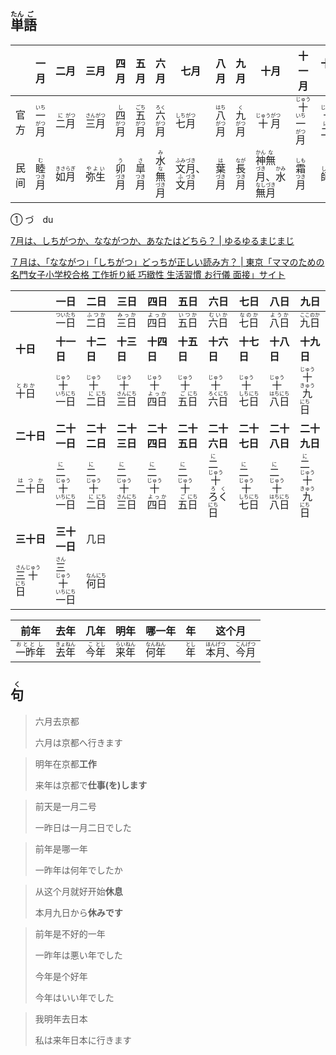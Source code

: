 ## <ruby>単<rt>たん</rt>語<rt>ご</rt></ruby>

|     | 一月                                    | 二月                                   | 三月                                    | 四月                                   | 五月                                    | 六月                                              | 七月                                                                         | 八月                                    | 九月                                    | 十月                                                                                                 | 十一月                                                | 十二月                                               | 几月                                    |
| --- | ------------------------------------- | ------------------------------------ | ------------------------------------- | ------------------------------------ | ------------------------------------- | ----------------------------------------------- | -------------------------------------------------------------------------- | ------------------------------------- | ------------------------------------- | -------------------------------------------------------------------------------------------------- | -------------------------------------------------- | ------------------------------------------------- | ------------------------------------- |
| 官方  | <ruby>一<rt>いち</rt>月<rt>がつ</rt></ruby> | <ruby>二<rt>に</rt>月<rt>がつ</rt></ruby> | <ruby>三<rt>さん</rt>月<rt>がつ</rt></ruby> | <ruby>四<rt>し</rt>月<rt>がつ</rt></ruby> | <ruby>五<rt>ごち</rt>月<rt>がつ</rt></ruby> | <ruby>六<rt>ろく</rt>月<rt>がつ</rt></ruby>           | <ruby>七<rt>しち</rt>月<rt>がつ</rt></ruby>                                      | <ruby>八<rt>はち</rt>月<rt>がつ</rt></ruby> | <ruby>九<rt>く</rt>月<rt>がつ</rt></ruby>  | <ruby>十<rt>じゅう</rt>月<rt>がつ</rt></ruby>                                                             | <ruby>十<rt>じゅう</rt>一<rt>いち</rt>月<rt>がつ</rt></ruby> | <ruby>十<rt>じゅう</rt>二<rt>に</rt>月<rt>がつ</rt></ruby> | <ruby>何<rt>なん</rt>月<rt>がつ</rt></ruby> |
| 民间  | <ruby>睦<rt>む</rt>月<rt>つき</rt></ruby>  | <ruby>如月<rt>きさらぎ</rt></ruby>         | <ruby>弥生<rt>やよい</rt></ruby>           | <ruby>卯<rt>う</rt>月<rt>づき</rt></ruby> | <ruby>皐<rt>さ</rt>月<rt>つき</rt></ruby>  | <ruby>水<rt>み</rt>無<rt>な</rt>月<rt>づき</rt></ruby> | <ruby>文<rt>ふみ</rt>月<rt>づき</rt></ruby>、<ruby>文<rt>ふ</rt>月<rt>づき</rt></ruby> | <ruby>葉<rt>は</rt>月<rt>づき</rt></ruby>  | <ruby>長<rt>なが</rt>月<rt>つき</rt></ruby> | <ruby>神<rt>かん</rt>無<rt>な</rt>月<rt>づき</rt></ruby>、<ruby>水<rt>かみ</rt>無<rt>なし</rt>月<rt>づき</rt></ruby> | <ruby>霜<rt>しも</rt>月<rt>つき</rt></ruby>              | <ruby>師走<rt>しわす</rt></ruby>                       |                                       |

① づ　du

[7月は、しちがつか、なながつか、あなたはどちら？ | ゆるゆるまじまじ](https://yurumazi.com/2018/06/26/koyomi-13/)

[７月は、「なながつ」「しちがつ」どっちが正しい読み方？ | 東京「ママのための名門女子小学校合格 工作折り紙 巧緻性 生活習慣 お行儀 面接」サイト](https://advice-seirin.com/2019/04/18/%EF%BC%97%E6%9C%88%E3%81%AF%E3%80%81%E3%80%8C%E3%81%AA%E3%81%AA%E3%81%8C%E3%81%A4%E3%80%8D%E3%80%8C%E3%81%97%E3%81%A1%E3%81%8C%E3%81%A4%E3%80%8D%E3%81%A9%E3%81%A3%E3%81%A1%E3%81%8C%E6%AD%A3%E3%81%97/)

|                                                              | 一日                                                         | 二日                                                         | 三日                                                         | 四日                                                         | 五日                                                         | 六日                                                         | 七日                                                         | 八日                                                         | 九日                                                         |
| ------------------------------------------------------------ | ------------------------------------------------------------ | ------------------------------------------------------------ | ------------------------------------------------------------ | ------------------------------------------------------------ | ------------------------------------------------------------ | ------------------------------------------------------------ | ------------------------------------------------------------ | ------------------------------------------------------------ | ------------------------------------------------------------ |
|                                                              | <ruby>一日<rt>ついたち</rt></ruby>                           | <ruby>二日<rt>ふつか</rt></ruby>                             | <ruby>三日<rt>みっか</rt></ruby>                             | <ruby>四日<rt>よっか</rt></ruby>                             | <ruby>五日<rt>いつか</rt></ruby>                             | <ruby>六日<rt>むいか</rt></ruby>                             | <ruby>七日<rt>なのか</rt></ruby>                             | <ruby>八日<rt>ようか</rt></ruby>                             | <ruby>九日<rt>ここのか</rt></ruby>                           |
| **十日**                                                     | **十一日**                                                   | **十二日**                                                   | **十三日**                                                   | **十四日**                                                   | **十五日**                                                   | **十六日**                                                   | **十七日**                                                   | **十八日**                                                   | **十九日**                                                   |
| <ruby>十日<rt>とおか</rt></ruby>                             | <ruby>十<rt>じゅう</rt>一<rt>いち</rt>日<rt>にち</rt></ruby> | <ruby>十<rt>じゅう</rt>二<rt>に</rt>日<rt>にち</rt></ruby>   | <ruby>十<rt>じゅう</rt>三<rt>さん</rt>日<rt>にち</rt></ruby> | <ruby>十<rt>じゅう</rt>四日<rt>よっか</rt></ruby>            | <ruby>十<rt>じゅう</rt>五<rt>ご</rt>日<rt>にち</rt></ruby>   | <ruby>十<rt>じゅう</rt>六<rt>ろく</rt>日<rt>にち</rt></ruby> | <ruby>十<rt>じゅう</rt>七<rt>しち</rt>日<rt>にち</rt></ruby> | <ruby>十<rt>じゅう</rt>八<rt>はち</rt>日<rt>にち</rt></ruby> | <ruby>十<rt>じゅう</rt>九<rt>きゅう</rt>日<rt>にち</rt></ruby> |
| **二十日**                                                   | **二十一日**                                                 | **二十二日**                                                 | **二十三日**                                                 | **二十四日**                                                 | **二十五日**                                                 | **二十六日**                                                 | **二十七日**                                                 | **二十八日**                                                 | **二十九日**                                                 |
| <ruby>二十日<rt>はつか</rt></ruby>                           | <ruby>二<rt>に</rt>十<rt>じゅう</rt>一<rt>いち</rt>日<rt>にち</rt></ruby> | <ruby>二<rt>に</rt>十<rt>じゅう</rt>二<rt>に</rt>日<rt>にち</rt></ruby> | <ruby>二<rt>に</rt>十<rt>じゅう</rt>三<rt>さん</rt>日<rt>にち</rt></ruby> | <ruby>二<rt>に</rt>十<rt>じゅう</rt>四日<rt>よっか</rt></ruby> | <ruby>二<rt>に</rt>十<rt>じゅう</rt>五<rt>ご</rt>日<rt>にち</rt></ruby> | <ruby>二<rt>に</rt>十<rt>じゅう</rt>ろく<rt>ろく</rt>日<rt>にち</rt></ruby> | <ruby>二<rt>に</rt>十<rt>じゅう</rt>七<rt>しち</rt>日<rt>にち</rt></ruby> | <ruby>二<rt>に</rt>十<rt>じゅう</rt>八<rt>はち</rt>日<rt>にち</rt></ruby> | <ruby>二<rt>に</rt>十<rt>じゅう</rt>九<rt>きゅう</rt>日<rt>にち</rt></ruby> |
| **三十日**                                                   | **三十一日**                                                 | 几日                                                         |                                                              |                                                              |                                                              |                                                              |                                                              |                                                              |                                                              |
| <ruby>三<rt>さん</rt>十<rt>じゅう</rt>日<rt>にち</rt></ruby> | <ruby>三<rt>さん</rt>十<rt>じゅう</rt>一<rt>いち</rt>日<rt>にち</rt></ruby> | <ruby>何<rt>なん</rt>日<rt>にち</rt></ruby>                  |                                                              |                                                              |                                                              |                                                              |                                                              |                                                              |                                                              |

| 前年                                          | 去年                                        | 几年                                      | 明年                                        | 哪一年                                      | 年                           | 这个月                                                       |
| --------------------------------------------- | ------------------------------------------- | ----------------------------------------- | ------------------------------------------- | ------------------------------------------- | ---------------------------- | ------------------------------------------------------------ |
| <ruby>一昨<rt>おとと</rt>年<rt>し</rt></ruby> | <ruby>去<rt>きょ</rt>年<rt>ねん</rt></ruby> | <ruby>今<rt>こ</rt>年<rt>とし</rt></ruby> | <ruby>来<rt>らい</rt>年<rt>ねん</rt></ruby> | <ruby>何<rt>なん</rt>年<rt>ねん</rt></ruby> | <ruby>年<rt>とし</rt></ruby> | <ruby>本<rt>ほん</rt>月<rt>げつ</rt></ruby>、<ruby>今<rt>こん</rt>月<rt>げつ</rt></ruby> |

## <ruby>句<rt>く</rt></ruby>

> 六月去京都
> 
> 六月は京都へ行きます

> 明年在京都**工作**
> 
> 来年は京都で**仕事(を)します**

> 前天是一月二号
> 
> 一昨日は一月二日でした

> 前年是哪一年
> 
> 一昨年は何年でしたか

> 从这个月就好开始**休息**
> 
> 本月九日から**休みです**

> 前年是不好的一年
> 
> 一昨年は悪い年でした
> 
> 今年是个好年
> 
> 今年はいい年でした

> 我明年去日本
> 
> 私は来年日本に行きます
